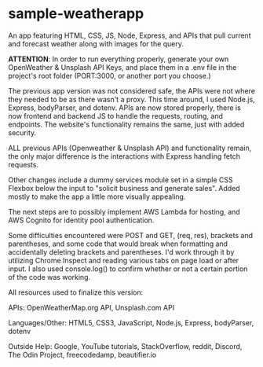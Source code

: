 # sample-weatherapp
An app featuring HTML, CSS, JS, Node, Express, and APIs that pull current and forecast weather along with images for the query.

**ATTENTION**: In order to run everything properly, generate your own OpenWeather & Unsplash API Keys, and place them in a .env file in the project's root folder (PORT:3000, or another port you choose.)

The previous app version was not considered safe, the APIs were not where they needed to be as there wasn't a proxy. This time around, I used Node.js, Express, bodyParser, and dotenv. APIs are now stored properly, there is now frontend and backend JS to handle the requests, routing, and endpoints. The website's functionality remains the same, just with added security.

ALL previous APIs (Openweather & Unsplash API) and functionality remain, the only major difference is the interactions with Express handling fetch requests.

Other changes include a dummy services module set in a simple CSS Flexbox below the input to "solicit business and generate sales". Added mostly to make the app a little more visually appealing.

The next steps are to possibly implement AWS Lambda for hosting, and AWS Cognito for identity pool authentication.

Some difficulties encountered were POST and GET, (req, res), brackets and parentheses, and some code that would break when formatting and accidentally deleting brackets and parentheses. I'd work through it by utilizing Chrome Inspect and reading various tabs on page load or after input. I also used console.log() to confirm whether or not a certain portion of the code was working.

All resources used to finalize this version:

APIs:
OpenWeatherMap.org API,
Unsplash.com API

Languages/Other:
HTML5,
CSS3,
JavaScript,
Node.js,
Express,
bodyParser,
dotenv

Outside Help:
Google,
YouTube tutorials,
StackOverflow,
reddit,
Discord,
The Odin Project,
freecodedamp,
beautifier.io
